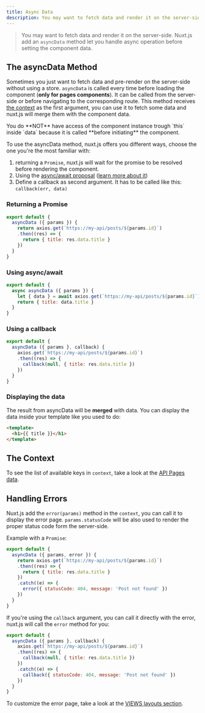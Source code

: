 ```yaml
---
title: Async Data
description: You may want to fetch data and render it on the server-side. Nuxt.js add an `asyncData` method let you handle async operation before setting the component data.
---
```


> You may want to fetch data and render it on the server-side.
Nuxt.js add an `asyncData` method let you handle async operation before setting the component data.

## The asyncData Method

Sometimes you just want to fetch data and pre-render on the server-side without using a store.
`asyncData` is called every time before loading the component (**only for pages components**).
It can be called from the server-side or before navigating to the corresponding route.
This method receives [the context](/api#context) as the first argument, you can use it to fetch some data and nuxt.js will merge them with the component data.

<div class="Alert Alert--orange">You do **NOT** have access of the component instance trough `this` inside `data` because it is called **before initiating** the component.</div>

To use the asyncData method, nuxt.js offers you different ways, choose the one you're the most familiar with:

1. returning a `Promise`, nuxt.js will wait for the promise to be resolved before rendering the component.
2. Using the [async/await proposal](https://github.com/lukehoban/ecmascript-asyncawait) ([learn more about it](https://zeit.co/blog/async-and-await))
3. Define a callback as second argument. It has to be called like this: `callback(err, data)`

### Returning a Promise
```js
export default {
  asyncData ({ params }) {
    return axios.get(`https://my-api/posts/${params.id}`)
    .then((res) => {
      return { title: res.data.title }
    })
  }
}
```

### Using async/await
```js
export default {
  async asyncData ({ params }) {
    let { data } = await axios.get(`https://my-api/posts/${params.id}`)
    return { title: data.title }
  }
}
```

### Using a callback
```js
export default {
  asyncData ({ params }, callback) {
    axios.get(`https://my-api/posts/${params.id}`)
    .then((res) => {
      callback(null, { title: res.data.title })
    })
  }
}
```

### Displaying the data

The result from asyncData will be **merged** with data.
You can display the data inside your template like you used to do:

```html
<template>
  <h1>{{ title }}</h1>
</template>
```

## The Context

To see the list of available keys in `context`, take a look at the [API Pages data](/api).

## Handling Errors

Nuxt.js add the `error(params)` method in the `context`, you can call it to display the error page. `params.statusCode` will be also used to render the proper status code form the server-side.

Example with a `Promise`:
```js
export default {
  asyncData ({ params, error }) {
    return axios.get(`https://my-api/posts/${params.id}`)
    .then((res) => {
      return { title: res.data.title }
    })
    .catch((e) => {
      error({ statusCode: 404, message: 'Post not found' })
    })
  }
}
```

If you're using the `callback` argument, you can call it directly with the error, nuxt.js will call the `error` method for you:
```js
export default {
  asyncData ({ params }, callback) {
    axios.get(`https://my-api/posts/${params.id}`)
    .then((res) => {
      callback(null, { title: res.data.title })
    })
    .catch((e) => {
      callback({ statusCode: 404, message: 'Post not found' })
    })
  }
}
```

To customize the error page, take a look at the [VIEWS layouts section](/guide/views#layouts).
